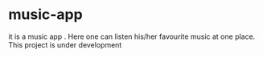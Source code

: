 # music-app
it is a music app . Here one can listen his/her favourite music at one place. This project is under development
